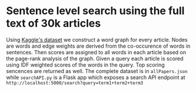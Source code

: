 # Sentence level search using the full text of 30k articles

Using [Kaggle's
dataset](https://www.kaggle.com/allen-institute-for-ai/CORD-19-research-challenge)
we construct a word graph for every article.  Nodes are words and edge
weights are derived from the co-occurence of words in sentences.  Then
scores are assigned to all words in each article based on the
page-rank analysis of the graph.  Given a query each article is scored
using IDF weighted scores of the words in the query.  Top scoring
sencences are returned as well.  The complete dataset is in
`allPapers.json` while `searchAPI.py` is a Flask app which exposes a
search API endpoint at `http://localhost:5000/search?query=term1+term2+term3`
